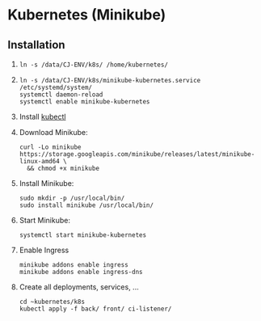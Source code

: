 # Kubernetes (Minikube)

## Installation

1. ```shell
   ln -s /data/CJ-ENV/k8s/ /home/kubernetes/
   ```

2. ```shell
   ln -s /data/CJ-ENV/k8s/minikube-kubernetes.service /etc/systemd/system/
   systemctl daemon-reload
   systemctl enable minikube-kubernetes
   ```

3. Install [kubectl](https://kubernetes.io/docs/tasks/tools/install-kubectl-linux/)

4. Download Minikube:
    ```shell
    curl -Lo minikube https://storage.googleapis.com/minikube/releases/latest/minikube-linux-amd64 \
      && chmod +x minikube
    ```

5. Install Minikube:
    ```shell
    sudo mkdir -p /usr/local/bin/
    sudo install minikube /usr/local/bin/
    ```
   
6. Start Minikube:
    ```shell
    systemctl start minikube-kubernetes
    ```
   
7. Enable Ingress
   ```shell
   minikube addons enable ingress
   minikube addons enable ingress-dns
   ```
   
8. Create all deployments, services, ...
   ```shell
   cd ~kubernetes/k8s
   kubectl apply -f back/ front/ ci-listener/
   ```
